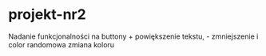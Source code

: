 # projekt-nr2
Nadanie funkcjonalności na buttony + powiększenie tekstu, - zmniejszenie i color randomowa zmiana koloru 
